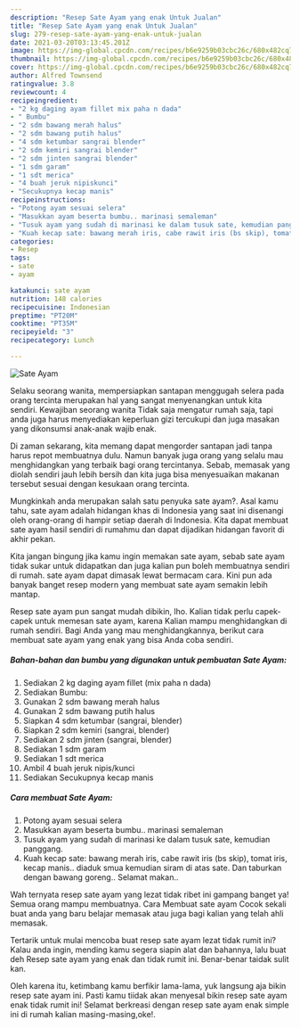 ```yaml
---
description: "Resep Sate Ayam yang enak Untuk Jualan"
title: "Resep Sate Ayam yang enak Untuk Jualan"
slug: 279-resep-sate-ayam-yang-enak-untuk-jualan
date: 2021-03-20T03:13:45.201Z
image: https://img-global.cpcdn.com/recipes/b6e9259b03cbc26c/680x482cq70/sate-ayam-foto-resep-utama.jpg
thumbnail: https://img-global.cpcdn.com/recipes/b6e9259b03cbc26c/680x482cq70/sate-ayam-foto-resep-utama.jpg
cover: https://img-global.cpcdn.com/recipes/b6e9259b03cbc26c/680x482cq70/sate-ayam-foto-resep-utama.jpg
author: Alfred Townsend
ratingvalue: 3.8
reviewcount: 4
recipeingredient:
- "2 kg daging ayam fillet mix paha n dada"
- " Bumbu"
- "2 sdm bawang merah halus"
- "2 sdm bawang putih halus"
- "4 sdm ketumbar sangrai blender"
- "2 sdm kemiri sangrai blender"
- "2 sdm jinten sangrai blender"
- "1 sdm garam"
- "1 sdt merica"
- "4 buah jeruk nipiskunci"
- "Secukupnya kecap manis"
recipeinstructions:
- "Potong ayam sesuai selera"
- "Masukkan ayam beserta bumbu.. marinasi semaleman"
- "Tusuk ayam yang sudah di marinasi ke dalam tusuk sate, kemudian panggang."
- "Kuah kecap sate: bawang merah iris, cabe rawit iris (bs skip), tomat iris, kecap manis.. diaduk smua kemudian siram di atas sate. Dan taburkan dengan bawang goreng.. Selamat makan.."
categories:
- Resep
tags:
- sate
- ayam

katakunci: sate ayam 
nutrition: 148 calories
recipecuisine: Indonesian
preptime: "PT20M"
cooktime: "PT35M"
recipeyield: "3"
recipecategory: Lunch

---
```



![Sate Ayam](https://img-global.cpcdn.com/recipes/b6e9259b03cbc26c/680x482cq70/sate-ayam-foto-resep-utama.jpg)

Selaku seorang wanita, mempersiapkan santapan menggugah selera pada orang tercinta merupakan hal yang sangat menyenangkan untuk kita sendiri. Kewajiban seorang  wanita Tidak saja mengatur rumah saja, tapi anda juga harus menyediakan keperluan gizi tercukupi dan juga masakan yang dikonsumsi anak-anak wajib enak.

Di zaman  sekarang, kita memang dapat mengorder santapan jadi tanpa harus repot membuatnya dulu. Namun banyak juga orang yang selalu mau menghidangkan yang terbaik bagi orang tercintanya. Sebab, memasak yang diolah sendiri jauh lebih bersih dan kita juga bisa menyesuaikan makanan tersebut sesuai dengan kesukaan orang tercinta. 



Mungkinkah anda merupakan salah satu penyuka sate ayam?. Asal kamu tahu, sate ayam adalah hidangan khas di Indonesia yang saat ini disenangi oleh orang-orang di hampir setiap daerah di Indonesia. Kita dapat membuat sate ayam hasil sendiri di rumahmu dan dapat dijadikan hidangan favorit di akhir pekan.

Kita jangan bingung jika kamu ingin memakan sate ayam, sebab sate ayam tidak sukar untuk didapatkan dan juga kalian pun boleh membuatnya sendiri di rumah. sate ayam dapat dimasak lewat bermacam cara. Kini pun ada banyak banget resep modern yang membuat sate ayam semakin lebih mantap.

Resep sate ayam pun sangat mudah dibikin, lho. Kalian tidak perlu capek-capek untuk memesan sate ayam, karena Kalian mampu menghidangkan di rumah sendiri. Bagi Anda yang mau menghidangkannya, berikut cara membuat sate ayam yang enak yang bisa Anda coba sendiri.

<!--inarticleads1-->

##### Bahan-bahan dan bumbu yang digunakan untuk pembuatan Sate Ayam:

1. Sediakan 2 kg daging ayam fillet (mix paha n dada)
1. Sediakan  Bumbu:
1. Gunakan 2 sdm bawang merah halus
1. Gunakan 2 sdm bawang putih halus
1. Siapkan 4 sdm ketumbar (sangrai, blender)
1. Siapkan 2 sdm kemiri (sangrai, blender)
1. Sediakan 2 sdm jinten (sangrai, blender)
1. Sediakan 1 sdm garam
1. Sediakan 1 sdt merica
1. Ambil 4 buah jeruk nipis/kunci
1. Sediakan Secukupnya kecap manis




<!--inarticleads2-->

##### Cara membuat Sate Ayam:

1. Potong ayam sesuai selera
1. Masukkan ayam beserta bumbu.. marinasi semaleman
1. Tusuk ayam yang sudah di marinasi ke dalam tusuk sate, kemudian panggang.
1. Kuah kecap sate: bawang merah iris, cabe rawit iris (bs skip), tomat iris, kecap manis.. diaduk smua kemudian siram di atas sate. Dan taburkan dengan bawang goreng.. Selamat makan..




Wah ternyata resep sate ayam yang lezat tidak ribet ini gampang banget ya! Semua orang mampu membuatnya. Cara Membuat sate ayam Cocok sekali buat anda yang baru belajar memasak atau juga bagi kalian yang telah ahli memasak.

Tertarik untuk mulai mencoba buat resep sate ayam lezat tidak rumit ini? Kalau anda ingin, mending kamu segera siapin alat dan bahannya, lalu buat deh Resep sate ayam yang enak dan tidak rumit ini. Benar-benar taidak sulit kan. 

Oleh karena itu, ketimbang kamu berfikir lama-lama, yuk langsung aja bikin resep sate ayam ini. Pasti kamu tiidak akan menyesal bikin resep sate ayam enak tidak rumit ini! Selamat berkreasi dengan resep sate ayam enak simple ini di rumah kalian masing-masing,oke!.

